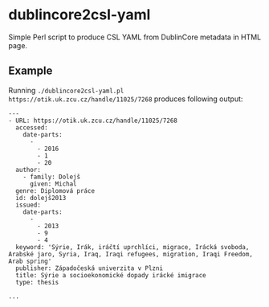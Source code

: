 # dublincore2csl-yaml
Simple Perl script to produce CSL YAML from DublinCore metadata in HTML page.

## Example

Running `./dublincore2csl-yaml.pl https://otik.uk.zcu.cz/handle/11025/7268` produces following output:

~~~{.yaml}
---
- URL: https://otik.uk.zcu.cz/handle/11025/7268
  accessed:
    date-parts:
      -
        - 2016
        - 1
        - 20
  author:
    - family: Dolejš
      given: Michal
  genre: Diplomová práce
  id: dolejš2013
  issued:
    date-parts:
      -
        - 2013
        - 9
        - 4
  keyword: 'Sýrie, Irák, iráčtí uprchlíci, migrace, Irácká svoboda, Arabské jaro, Syria, Iraq, Iraqi refugees, migration, Iraqi Freedom, Arab spring'
  publisher: Západočeská univerzita v Plzni
  title: Sýrie a socioekonomické dopady irácké imigrace
  type: thesis

...
~~~

